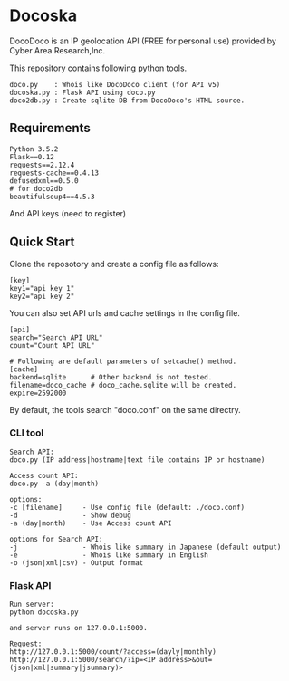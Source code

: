 # Docoska
DocoDoco is an IP geolocation API (FREE for personal use) provided by Cyber Area Research,Inc.

This repository contains following python tools.

    doco.py    : Whois like DocoDoco client (for API v5)
    docoska.py : Flask API using doco.py
    doco2db.py : Create sqlite DB from DocoDoco's HTML source.

## Requirements
    Python 3.5.2
    Flask==0.12
    requests==2.12.4
    requests-cache==0.4.13
    defusedxml==0.5.0
    # for doco2db
    beautifulsoup4==4.5.3
And API keys (need to register)

## Quick Start
Clone the reposotory and create a config file as follows:

    [key]
    key1="api key 1"
    key2="api key 2"

You can also set API urls and cache settings in the config file.

    [api]
    search="Search API URL"
    count="Count API URL"

    # Following are default parameters of setcache() method. 
    [cache]
    backend=sqlite      # Other backend is not tested.
    filename=doco_cache # doco_cache.sqlite will be created.
    expire=2592000
    
By default, the tools search "doco.conf" on the same directry.

### CLI tool

    Search API:
    doco.py (IP address|hostname|text file contains IP or hostname)
    
    Access count API:
    doco.py -a (day|month)
    
    options:
    -c [filename]     - Use config file (default: ./doco.conf)
    -d                - Show debug    
    -a (day|month)    - Use Access count API
    
    options for Search API:
    -j                - Whois like summary in Japanese (default output)
    -e                - Whois like summary in English
    -o (json|xml|csv) - Output format
 
### Flask API

    Run server:
    python docoska.py
    
    and server runs on 127.0.0.1:5000.
    
    Request:
    http://127.0.0.1:5000/count/?access=(dayly|monthly)
    http://127.0.0.1:5000/search/?ip=<IP address>&out=(json|xml|summary|jsummary)>
    
